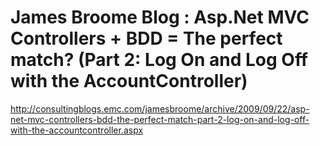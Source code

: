 <!--
id: 195657360
link: http://kevinisom.info/post/195657360/james-broome-blog-asp-net-mvc-controllers-bdd-the
slug: james-broome-blog-asp-net-mvc-controllers-bdd-the
date: Thu Sep 24 2009 21:07:19 GMT+1200 (NZST)
raw: {"blog_name":"kevinisom","id":195657360,"post_url":"http://kevinisom.info/post/195657360/james-broome-blog-asp-net-mvc-controllers-bdd-the","slug":"james-broome-blog-asp-net-mvc-controllers-bdd-the","type":"link","date":"2009-09-24 09:07:19 GMT","timestamp":1253783239,"state":"published","format":"html","reblog_key":"2SGxtM9c","tags":[],"short_url":"http://tmblr.co/Zw68YyBgNwG","highlighted":[],"feed_item":"http://consultingblogs.emc.com/jamesbroome/archive/2009/09/22/asp-net-mvc-controllers-bdd-the-perfect-match-part-2-log-on-and-log-off-with-the-accountcontroller.aspx","from_feed_id":"650234","note_count":0,"title":"James Broome Blog : Asp.Net MVC Controllers + BDD = The perfect match? (Part 2: Log On and Log Off with the AccountController)","url":"http://consultingblogs.emc.com/jamesbroome/archive/2009/09/22/asp-net-mvc-controllers-bdd-the-perfect-match-part-2-log-on-and-log-off-with-the-accountcontroller.aspx","description":""}
publish: 2009-09-024
tags: 
title: James Broome Blog : Asp.Net MVC Controllers + BDD = The perfect match? (Part 2: Log On and Log Off with the AccountController)
-->


James Broome Blog : Asp.Net MVC Controllers + BDD = The perfect match? (Part 2: Log On and Log Off with the AccountController)
==============================================================================================================================

<http://consultingblogs.emc.com/jamesbroome/archive/2009/09/22/asp-net-mvc-controllers-bdd-the-perfect-match-part-2-log-on-and-log-off-with-the-accountcontroller.aspx>

